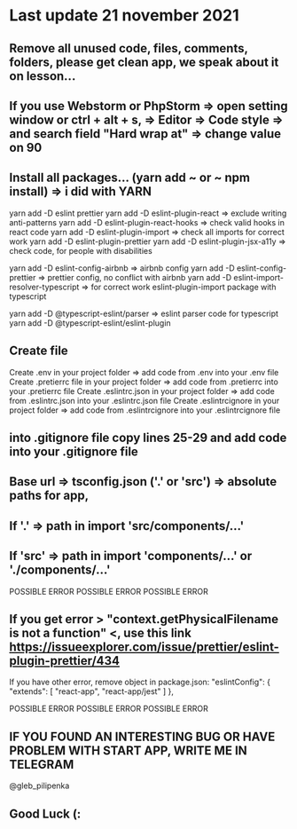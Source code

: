 # Last update 21 november 2021

## Remove all unused code, files, comments, folders, please get clean app, we speak about it on lesson...

## If you use Webstorm or PhpStorm => open setting window or ctrl + alt + s, => Editor => Code style => and search field "Hard wrap at" => change value on 90

## Install all packages... (yarn add ~ or ~ npm install) => i did with YARN
 
yarn add -D eslint prettier
yarn add -D eslint-plugin-react => exclude writing anti-patterns 
yarn add -D eslint-plugin-react-hooks => check valid hooks in react code 
yarn add -D eslint-plugin-import => check all imports for correct work 
yarn add -D eslint-plugin-prettier
yarn add -D eslint-plugin-jsx-a11y => check code, for people with disabilities

yarn add -D eslint-config-airbnb => airbnb config
yarn add -D eslint-config-prettier => prettier config, no conflict with airbnb
yarn add -D eslint-import-resolver-typescript => for correct work eslint-plugin-import package with typescript

yarn add -D @typescript-eslint/parser => eslint parser code for typescript 
yarn add -D @typescript-eslint/eslint-plugin

## Create file
Create .env in your project folder => add code from .env into your .env file
Create .pretierrc file in your project folder => add code from .pretierrc into your .pretierrc file
Create .eslintrc.json in your project folder => add code from .eslintrc.json into your .eslintrc.json file
Create .eslintrcignore in your project folder => add code from .eslintrcignore into your .eslintrcignore file

## into .gitignore file copy lines 25-29 and add code into your .gitignore file
## Base url => tsconfig.json ('.' or 'src') => absolute paths for app,
## If '.' => path in import 'src/components/...'
## If 'src' => path in import 'components/...' or './components/...'

POSSIBLE ERROR
POSSIBLE ERROR
POSSIBLE ERROR

## If you get error > "context.getPhysicalFilename is not a function" <, use this link https://issueexplorer.com/issue/prettier/eslint-plugin-prettier/434
If you have other error, remove object in package.json:
 "eslintConfig": {
   "extends": [
     "react-app",
     "react-app/jest"
    ]
 },

POSSIBLE ERROR
POSSIBLE ERROR
POSSIBLE ERROR

## IF YOU FOUND AN INTERESTING BUG OR HAVE PROBLEM WITH START APP, WRITE ME IN TELEGRAM
@gleb_pilipenka

## Good Luck (:
